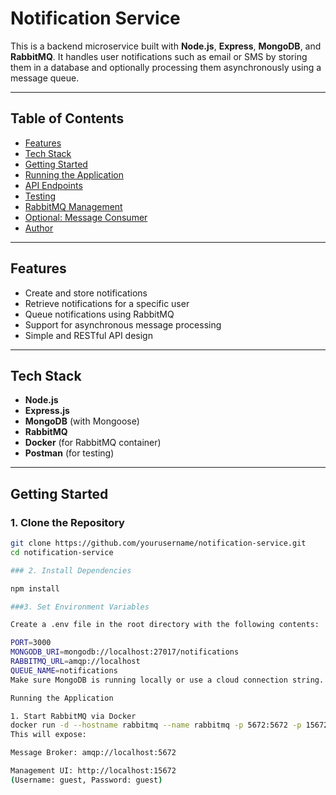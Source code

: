# Notification Service

This is a backend microservice built with **Node.js**, **Express**, **MongoDB**, and **RabbitMQ**. It handles user notifications such as email or SMS by storing them in a database and optionally processing them asynchronously using a message queue.

---

## Table of Contents

- [Features](#features)
- [Tech Stack](#tech-stack)
- [Getting Started](#getting-started)
- [Running the Application](#running-the-application)
- [API Endpoints](#api-endpoints)
- [Testing](#testing)
- [RabbitMQ Management](#rabbitmq-management)
- [Optional: Message Consumer](#optional-message-consumer)
- [Author](#author)

---

## Features

- Create and store notifications
- Retrieve notifications for a specific user
- Queue notifications using RabbitMQ
- Support for asynchronous message processing
- Simple and RESTful API design

---

## Tech Stack

- **Node.js**
- **Express.js**
- **MongoDB** (with Mongoose)
- **RabbitMQ**
- **Docker** (for RabbitMQ container)
- **Postman** (for testing)

---

## Getting Started

### 1. Clone the Repository

```bash
git clone https://github.com/yourusername/notification-service.git
cd notification-service

### 2. Install Dependencies

npm install

###3. Set Environment Variables

Create a .env file in the root directory with the following contents:

PORT=3000
MONGODB_URI=mongodb://localhost:27017/notifications
RABBITMQ_URL=amqp://localhost
QUEUE_NAME=notifications
Make sure MongoDB is running locally or use a cloud connection string.

Running the Application

1. Start RabbitMQ via Docker
docker run -d --hostname rabbitmq --name rabbitmq -p 5672:5672 -p 15672:15672 rabbitmq:3-management
This will expose:

Message Broker: amqp://localhost:5672

Management UI: http://localhost:15672
(Username: guest, Password: guest)
